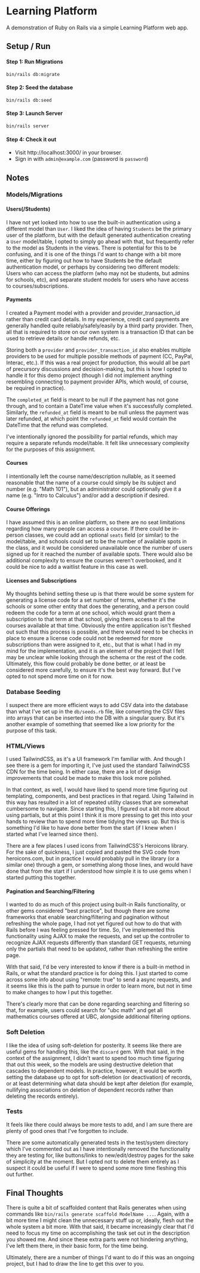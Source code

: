 # Learning Platform

A demonstration of Ruby on Rails via a simple Learning Platform web app.

## Setup / Run

#### Step 1: Run Migrations

`bin/rails db:migrate`

#### Step 2: Seed the database

`bin/rails db:seed`

#### Step 3: Launch Server

`bin/rails server`

#### Step 4: Check it out

- Visit http://localhost:3000/ in your browser.
- Sign in with `admin@example.com` (password is `password`)

## Notes

### Models/Migrations

#### Users(/Students)

I have not yet looked into how to use the built-in authentication using a different model than `User`. I liked the idea
of having `Students` be the primary user of the platform, but with the default generated authentication creating a
`User` model/table, I opted to simply go ahead with that, but frequently refer to the model as Students in the views.
There is potential for this to be confusing, and it is one of the things I'd want to change with a bit more time, either
by figuring out how to have Students be the default authentication model, or perhaps by considering two different
models: Users who can access the platform (who may not be students, but admins for schools, etc), and separate student
models for users who have access to courses/subscriptions.

#### Payments

I created a Payment model with a provider and provider_transaction_id rather than credit card details. In my experience,
credit card payments are generally handled quite reliably/safely/easily by a third party provider. Then, all that is
required to store on our own system is a transaction ID that can be used to retrieve details or handle refunds, etc.

Storing both a `provider` and `provider_transaction_id` also enables multiple providers to be used for multiple possible
methods of payment (CC, PayPal, Interac, etc.). If this was a real project for production, this would all be part of
precursory discussions and decision-making, but this is how I opted to handle it for this demo project (though I did not
implement anything resembling connecting to payment provider APIs, which would, of course, be required in practice).

The `completed_at` field is meant to be null if the payment has not gone through, and to contain a DateTime value when
it's successfully completed. Similarly, the `refunded_at` field is meant to be null unless the payment was later
refunded, at which point the `refunded_at` field would contain the DateTime that the refund was completed.

I've intentionally ignored the possibility for partial refunds, which may require a separate refunds model/table. It
felt like unnecessary complexity for the purposes of this assignment.

#### Courses

I intentionally left the course name/description nullable, as it seemed reasonable that the name of a course could
simply be its subject and number (e.g. "Math 101"), but an administrator could optionally give it a name (e.g. "Intro to
Calculus") and/or add a description if desired.

#### Course Offerings

I have assumed this is an online platform, so there are no seat limitations regarding how many people can access a
course. If there could be in-person classes, we could add an optional `seats` field (or similar) to the model/table, and
schools could set to be the number of available spots in the class, and it would be considered unavailable once the
number of users signed up for it reached the number of available spots. There would also be additional complexity to
ensure the courses weren't overbooked, and it could be nice to add a waitlist feature in this case as well.

#### Licenses and Subscriptions

My thoughts behind setting these up is that there would be some system for generating a license code for a set number of
terms, whether it's the schools or some other entity that does the generating, and a person could redeem the code for a
term at one school, which would grant them a subscription to that term at that school, giving them access to all the
courses available at that time. Obviously the entire application isn't fleshed out such that this process is possible,
and there would need to be checks in place to ensure a license code could not be redeemed for more subscriptions than
were assigned to it, etc., but that is what I had in my mind for the implementation, and it is an element of the project
that I felt may be unclear while looking through the schema or the rest of the code.
Ultimately, this flow could probably be done better, or at least be considered more carefully, to ensure it's the best
way forward. But I've opted to not spend more time on it for now.

### Database Seeding

I suspect there are more efficient ways to add CSV data into the database than what I've set up in the
`db/seeds.rb` file, like converting the CSV files into arrays that can be inserted into the DB with a singular query.
But it's another example of something that seemed like a low priority for the purpose of this task.

### HTML/Views

I used TailwindCSS, as it's a UI framework I'm familiar with. And though I see there is a gem for importing it, I've
just used the standard TailwindCSS CDN for the time being. In either case, there are a lot of design improvements that
could be made to make this look more polished.

In that context, as well, I would have liked to spend more time figuring out templating, components, and best practices
in that regard. Using Tailwind in this way has resulted in a lot of repeated utility classes that are somewhat
cumbersome to navigate. Since starting this, I figured out a bit more about using partials, but at this point I think
it is more pressing to get this into your hands to review than to spend more time tidying the views up. But this is
something I'd like to have done better from the start (if I knew when I started what I've learned since then).

There are a few places I used icons from TailwindCSS's Heroicons library. For the sake of quickness, I just copied
and pasted the SVG code from heroicons.com, but in practice I would probably pull in the library (or a similar one)
through a gem, or something along those lines, and would have done that from the start if I understood how simple it is
to use gems when I started putting this together.

#### Pagination and Searching/Filtering

I wanted to do as much of this project using built-in Rails functionality, or other gems considered "best practice", but
though there are some frameworks that enable searching/filtering and pagination without refreshing the whole page, I
had not yet figured out how to do that with Rails before I was feeling pressed for time. So, I've implemented this
functionality using AJAX to make the requests, and set up the controller to recognize AJAX requests differently than
standard GET requests, returning only the partials that need to be updated, rather than refreshing the entire page.

With that said, I'd be very interested to know if there is a built-in method in Rails, or what the standard practice is
for doing this. I just started to come across some info about using "remote: true" to send a async requests, and it
seems like this is the path to pursue in order to learn more, but not in time to make changes to how I put this
together.

There's clearly more that can be done regarding searching and filtering so that, for example, users could search for
"ubc math" and get all mathematics courses offered at UBC, alongside additional filtering options.

### Soft Deletion

I like the idea of using soft-deletion for posterity. It seems like there are useful gems for handling this, like the
`discard` gem. With that said, in the context of the assignment, I didn't want to spend too much time figuring that out
this week, so the models are using destructive deletion that cascades to dependent models. In practice, however, it
would be worth setting the database up to opt for soft-deletion (or deactivation) of records, or at least determining
what data should be kept after deletion (for example, nullifying associations on deletion of dependent records rather
than deleting the records entirely).

### Tests

It feels like there could always be more tests to add, and I am sure there are plenty of good ones that I've forgotten
to include.

There are some automatically generated tests in the test/system directory which I've commented out as I have
intentionally removed the functionality they are testing for, like buttons/links to new/edit/destroy pages for the sake
of simplicity at the moment. But I opted not to delete them entirely as I suspect it could be useful if I were to spend
some more time fleshing this out further.

## Final Thoughts

There is quite a bit of scaffolded content that Rails generates when using commands like
`bin/rails generate scaffold ModelName ...`. Again, with a bit more time I might clean the unnecessary stuff up or,
ideally, flesh out the whole system a bit more. With that said, it became increasingly clear that I'd need to focus my
time on accomplishing the task set out in the description you showed me. And since these extra parts were not hindering
anything, I've left them there, in their basic form, for the time being.

Ultimately, there are a number of things I'd want to do if this was an ongoing project, but I had to draw the line to
get this over to you.

